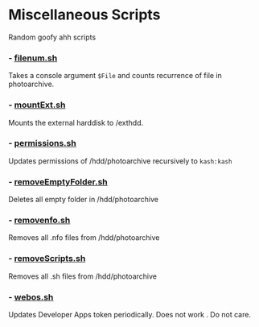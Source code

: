 # Miscellaneous Scripts

Random goofy ahh scripts

### - [filenum.sh](./filenum.sh)

Takes a console argument `$File` and counts recurrence of file in photoarchive.

### - [mountExt.sh](./mountExt.sh)

Mounts the external harddisk to /exthdd.

### - [permissions.sh](./permissions.sh)

Updates permissions of /hdd/photoarchive recursively to `kash:kash`

### - [removeEmptyFolder.sh](./removeEmptyFolder.sh)

Deletes all empty folder in /hdd/photoarchive

### - [removenfo.sh](./removenfo.sh)

Removes all .nfo files from /hdd/photoarchive

### - [removeScripts.sh](./removeScripts.sh)

Removes all .sh files from /hdd/photoarchive

### - [webos.sh](./webos.sh)

Updates Developer Apps token periodically.
Does not work . Do not care.